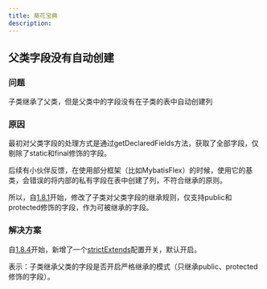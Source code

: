 ```yaml
---
title: 葵花宝典
description:
---
```


## 父类字段没有自动创建

### 问题

子类继承了父类，但是父类中的字段没有在子类的表中自动创建列

### 原因

最初对父类字段的处理方式是通过getDeclaredFields方法，获取了全部字段，仅剔除了static和final修饰的字段。

后续有小伙伴反馈，在使用部分框架（比如MybatisFlex）的时候，使用它的基类，会错误的将内部的私有字段在表中创建了列，不符合继承的原则。

所以，自[1.8.1](/变更日志.html#_1-8-1)开始，修改了子类对父类字段的继承规则，仅支持public和protected修饰的字段，作为可被继承的字段。

### 解决方案

自[1.8.4](/变更日志.html#_1-8-4)开始，新增了一个[strictExtends](/配置.html#strict-extends)配置开关，默认开启。

表示：子类继承父类的字段是否开启严格继承的模式（只继承public、protected修饰的字段）。
